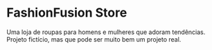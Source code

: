 # FashionFusion Store

Uma loja de roupas para homens e mulheres que adoram tendências. Projeto fictício, mas que pode ser muito bem um projeto real.
